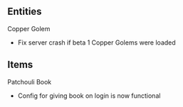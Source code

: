 Entities
---
Copper Golem
- Fix server crash if beta 1 Copper Golems were loaded

Items
---
Patchouli Book
- Config for giving book on login is now functional